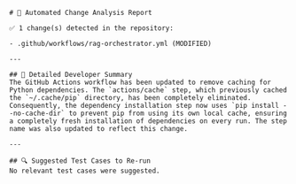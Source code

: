 
    # 📄 Automated Change Analysis Report

    ✅ 1 change(s) detected in the repository:

    - .github/workflows/rag-orchestrator.yml (MODIFIED)

    ---

    ## 📝 Detailed Developer Summary
    The GitHub Actions workflow has been updated to remove caching for Python dependencies. The `actions/cache` step, which previously cached the `~/.cache/pip` directory, has been completely eliminated. Consequently, the dependency installation step now uses `pip install --no-cache-dir` to prevent pip from using its own local cache, ensuring a completely fresh installation of dependencies on every run. The step name was also updated to reflect this change.

    ---

    ## 🔍 Suggested Test Cases to Re-run
    No relevant test cases were suggested.
    